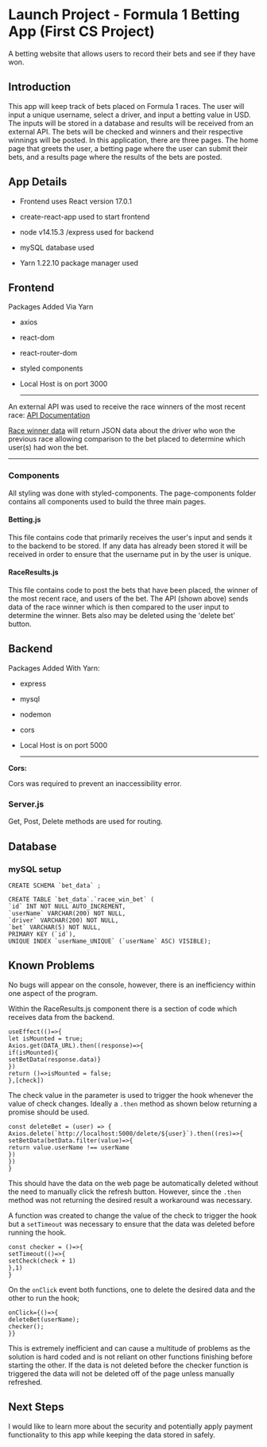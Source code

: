 # Launch Project - Formula 1 Betting App (First CS Project)

A betting website that allows users to record their bets and see if they have won.

## Introduction 

This app will keep track of bets placed on Formula 1 races. The user will input a unique username, select a driver, and input a betting value in USD. The inputs will be stored in a database and results will be received from an external API. The bets will be checked and winners and their respective winnings will be posted. In this application, there are three pages. The home page that greets the user, a betting page where the user can submit their bets, and a results page where the results of the bets are posted. 

## App Details

- Frontend uses React version 17.0.1

- create-react-app used to start frontend

- node v14.15.3 /express used for backend

- mySQL database used

- Yarn 1.22.10 package manager used

## Frontend  

Packages Added Via Yarn

- axios

- react-dom

- react-router-dom

- styled components

- Local Host is on port 3000

  ---

An external API was used to receive the race winners of the most recent race: [API Documentation](https://ergast.com/mrd/)

  
[Race winner data](http://ergast.com/api/f1/current/last/results/1.json) will return JSON data about the driver who won the previous race allowing comparison to the bet placed to determine which user(s) had won the bet.

 ---

 ### Components

 All styling was done with styled-components.
 The page-components folder contains all components used to build the three main pages.

#### Betting.js

This file contains code that primarily receives the user's input and sends it to the backend to be stored. If any data has already been stored it will be received in order to ensure that the username put in by the user is unique.


#### RaceResults.js

This file contains code to post the bets that have been placed, the winner of the most recent race, and users of the bet. The API (shown above) sends data of the race winner which is then compared to the user input to determine the winner. Bets also may be deleted using the 'delete bet' button.


## Backend

Packages Added With Yarn: 

- express

- mysql

- nodemon

- cors  

- Local Host is on port 5000

  ---

**Cors:**

Cors was required to prevent an inaccessibility error.

### Server.js

Get, Post, Delete methods are used for routing. 

## Database

### mySQL setup


```
CREATE SCHEMA `bet_data` ;

CREATE TABLE `bet_data`.`racee_win_bet` (
`id` INT NOT NULL AUTO_INCREMENT,
`userName` VARCHAR(200) NOT NULL,
`driver` VARCHAR(200) NOT NULL,
`bet` VARCHAR(5) NOT NULL,
PRIMARY KEY (`id`),
UNIQUE INDEX `userName_UNIQUE` (`userName` ASC) VISIBLE);
```


## Known Problems

No bugs will appear on the console, however, there is an inefficiency within one aspect of the program.
 

Within the RaceResults.js component there is a section of code which receives data from the backend.

```
useEffect(()=>{
let isMounted = true;
Axios.get(DATA_URL).then((response)=>{
if(isMounted){
setBetData(response.data)}
})
return ()=>isMounted = false;
},[check])
```


The check value in the parameter is used to trigger the hook whenever the value of check changes. Ideally a ```.then``` method as shown below returning a promise should be used.
 

```
const deleteBet = (user) => {
Axios.delete(`http://localhost:5000/delete/${user}`).then((res)=>{
setBetData(betData.filter(value)=>{
return value.userName !== userName
})
})
}
```

This should have the data on the web page be automatically deleted without the need to manually click the refresh button. However, since the ```.then``` method was not returning the desired result a workaround was necessary.

A function was created to change the value of the check to trigger the hook but a ```setTimeout``` was necessary to ensure that the data was deleted before running the hook.


```
const checker = ()=>{
setTimeout(()=>{
setCheck(check + 1)
},1)
}
```  

On the ```onClick``` event both functions, one to delete the desired data and the other to run the hook;
  

```
onClick={()=>{
deleteBet(userName);
checker();
}}
```

This is extremely inefficient and can cause a multitude of problems as the solution is hard coded and is not reliant on other functions finishing before starting the other. If the data is not deleted before the checker function is triggered the data will not be deleted off of the page unless manually refreshed.
 

## Next Steps

I would like to learn more about the security and potentially apply payment functionality to this app while keeping the data stored in safely. 



